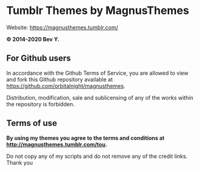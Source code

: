 Tumblr Themes by MagnusThemes
=============================

Website: https://magnusthemes.tumblr.com/

**© 2014-2020 Bev Y.**

## For Github users

In accordance with the Github Terms of Service, you are allowed to view and fork this Github repository available at  https://github.com/orbitalnight/magnusthemes.

Distribution, modification, sale and sublicensing of any of the works within the repository is forbidden.

## Terms of use

**By using my themes you agree to the terms and conditions at http://magnusthemes.tumblr.com/tou.**

Do not copy any of my scripts and do not remove any of the credit links. Thank you
